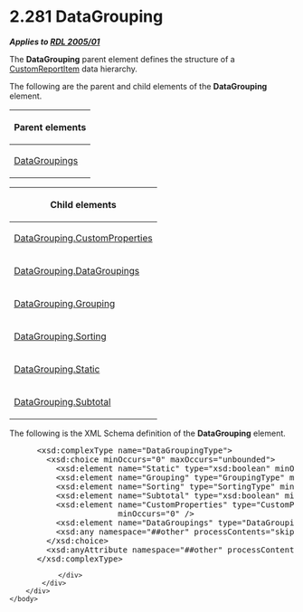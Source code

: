 <html dir="LTR" xmlns:mshelp="http://msdn.microsoft.com/mshelp" xmlns:ddue="http://ddue.schemas.microsoft.com/authoring/2003/5" xmlns:xlink="http://www.w3.org/1999/xlink" xmlns:tool="http://www.microsoft.com/tooltip">
    <head>
        <meta http-equiv="Content-Type" content="text/html; CHARSET=utf-8"></meta>
        <meta name="save" content="history"></meta>
        <title>2.281 DataGrouping</title>
        <xml>
            <mshelp:toctitle title="2.281 DataGrouping"></mshelp:toctitle>
            <mshelp:rltitle title="[MS-RDL]: DataGrouping"></mshelp:rltitle>
            <mshelp:keyword index="A" term="824fc1fa-9258-4ee2-80a0-db64f7200b13"></mshelp:keyword>
            <mshelp:attr name="DCSext.ContentType" value="open specification"></mshelp:attr>
            <mshelp:attr name="AssetID" value="824fc1fa-9258-4ee2-80a0-db64f7200b13"></mshelp:attr>
            <mshelp:attr name="TopicType" value="kbRef"></mshelp:attr>
            <mshelp:attr name="DCSext.Title" value="[MS-RDL]: DataGrouping" />
        </xml>
    </head>
    <body>
        <div id="header">
            <h1 class="heading">2.281 DataGrouping</h1>
        </div>
        <div id="mainSection">
            <div id="mainBody">
                <div id="allHistory" class="saveHistory"></div>
                <div id="sectionSection0" class="section" name="collapseableSection">
                    

<p><b><i>Applies to </i></b><a href="3ebe2912-4958-4832-b391-cad1f5e13338.htm"><b><i>RDL 2005/01</i></b></a></p>

<p>The <b>DataGrouping</b> parent element defines the structure
of a <a href="6bb7b35c-e517-4444-a96b-9f2ccdd1a642.htm">CustomReportItem</a>
data hierarchy.</p>

<p>The following are the parent and child elements of the <b>DataGrouping</b>
element. </p>

<table>
 <thead>
  <tr>
   <th>
   <p>Parent elements</p>
   </th>
  </tr>
 </thead>
 <tr>
  <td>
  <p><a href="e1d5ff30-dca9-4c0a-890f-61e7acd09688.htm">DataGroupings</a></p>
  </td>
 </tr>
</table>

<p> </p>

<table>
 <thead>
  <tr>
   <th>
   <p>Child elements</p>
   </th>
  </tr>
 </thead>
 <tr>
  <td>
  <p><a href="2349904d-8f30-456c-a694-01ae95677678.htm">DataGrouping.CustomProperties</a>
  </p>
  </td>
 </tr>
 <tr>
  <td>
  <p><a href="93f43931-0487-4297-a5fe-71292a69cb01.htm">DataGrouping.DataGroupings</a>
  </p>
  </td>
 </tr>
 <tr>
  <td>
  <p><a href="280b01e5-72a1-4971-ad06-6d7bd86ff585.htm">DataGrouping.Grouping</a>
  </p>
  </td>
 </tr>
 <tr>
  <td>
  <p><a href="96132813-87d4-44c8-b377-ac23895a8d32.htm">DataGrouping.Sorting</a>
  </p>
  </td>
 </tr>
 <tr>
  <td>
  <p><a href="d5d3cf4e-c595-44fb-a18d-4a44916ac1e0.htm">DataGrouping.Static</a>
  </p>
  </td>
 </tr>
 <tr>
  <td>
  <p><a href="d46b3baf-79ff-4a35-982e-81b216caebd5.htm">DataGrouping.Subtotal</a>
  </p>
  </td>
 </tr>
</table>

<p>The following is the XML Schema definition of the <b>DataGrouping</b>
element.</p>

<dl>
<dd>
<div><pre> &lt;xsd:complexType name=&quot;DataGroupingType&quot;&gt;
   &lt;xsd:choice minOccurs=&quot;0&quot; maxOccurs=&quot;unbounded&quot;&gt;
     &lt;xsd:element name=&quot;Static&quot; type=&quot;xsd:boolean&quot; minOccurs=&quot;0&quot; /&gt;
     &lt;xsd:element name=&quot;Grouping&quot; type=&quot;GroupingType&quot; minOccurs=&quot;0&quot; /&gt;
     &lt;xsd:element name=&quot;Sorting&quot; type=&quot;SortingType&quot; minOccurs=&quot;0&quot; /&gt;
     &lt;xsd:element name=&quot;Subtotal&quot; type=&quot;xsd:boolean&quot; minOccurs=&quot;0&quot; /&gt;
     &lt;xsd:element name=&quot;CustomProperties&quot; type=&quot;CustomPropertiesType&quot; 
                  minOccurs=&quot;0&quot; /&gt;
     &lt;xsd:element name=&quot;DataGroupings&quot; type=&quot;DataGroupingsType&quot; minOccurs=&quot;0&quot; /&gt;
     &lt;xsd:any namespace=&quot;##other&quot; processContents=&quot;skip&quot; /&gt;
   &lt;/xsd:choice&gt;
   &lt;xsd:anyAttribute namespace=&quot;##other&quot; processContents=&quot;skip&quot; /&gt;
 &lt;/xsd:complexType&gt;
</pre></div>
</dd></dl>


                </div>
            </div>
        </div>
    </body>
</html>